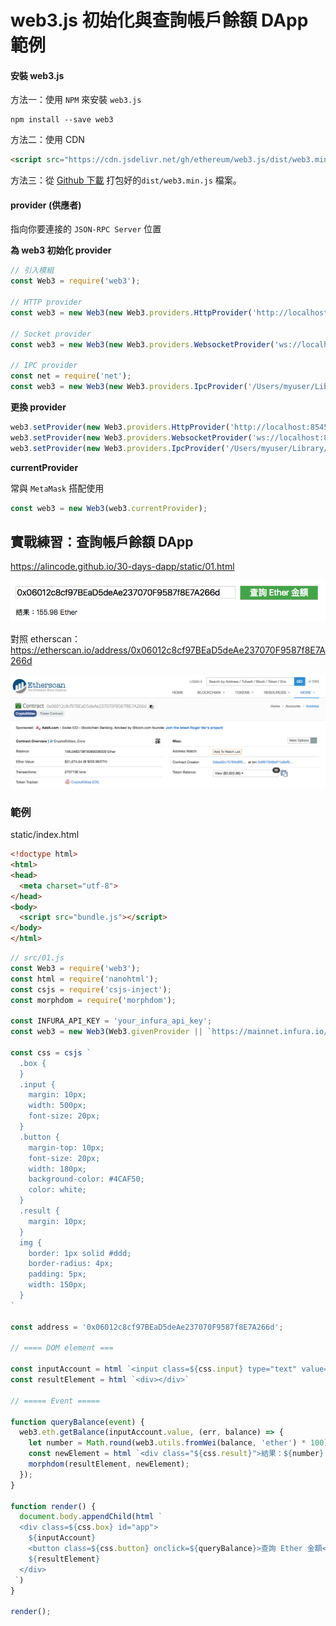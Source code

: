 # web3.js 初始化與查詢帳戶餘額 DApp 範例

#### 安裝 web3.js

方法一：使用 `NPM` 來安裝 `web3.js`

```
npm install --save web3
```

方法二：使用 CDN

```html
<script src="https://cdn.jsdelivr.net/gh/ethereum/web3.js/dist/web3.min.js"></script>
```

方法三：從 [Github 下載](https://github.com/ethereum/web3.js) 打包好的`dist/web3.min.js` 檔案。

#### provider (供應者)

指向你要連接的 `JSON-RPC Server` 位置

**為 web3 初始化 provider**

```js
// 引入模組
const Web3 = require('web3');

// HTTP provider
const web3 = new Web3(new Web3.providers.HttpProvider('http://localhost:8545'));

// Socket provider
const web3 = new Web3(new Web3.providers.WebsocketProvider('ws://localhost:8546'));

// IPC provider
const net = require('net');
const web3 = new Web3(new Web3.providers.IpcProvider('/Users/myuser/Library/Ethereum/geth.ipc', net));
```

**更換 provider**

```js
web3.setProvider(new Web3.providers.HttpProvider('http://localhost:8545'));
web3.setProvider(new Web3.providers.WebsocketProvider('ws://localhost:8546'));
web3.setProvider(new Web3.providers.IpcProvider('/Users/myuser/Library/Ethereum/geth.ipc', net));
```

**currentProvider**

常與 `MetaMask` 搭配使用

```js
const web3 = new Web3(web3.currentProvider);
```

## 實戰練習：查詢帳戶餘額 DApp

<https://alincode.github.io/30-days-dapp/static/01.html>

![](assets/04_demo.png)

對照 etherscan：<https://etherscan.io/address/0x06012c8cf97BEaD5deAe237070F9587f8E7A266d>

![](assets/04_etherscan.png)

### 範例

static/index.html

```html
<!doctype html>
<html>
<head>
  <meta charset="utf-8">
</head>
<body>
  <script src="bundle.js"></script>
</body>
</html>
```

```js
// src/01.js
const Web3 = require('web3');
const html = require('nanohtml');
const csjs = require('csjs-inject');
const morphdom = require('morphdom');

const INFURA_API_KEY = 'your_infura_api_key';
const web3 = new Web3(Web3.givenProvider || `https://mainnet.infura.io/v3/${INFURA_API_KEY}`);

const css = csjs `
  .box {
  }
  .input {
    margin: 10px;
    width: 500px;
    font-size: 20px;
  }
  .button {
    margin-top: 10px;
    font-size: 20px;
    width: 180px;
    background-color: #4CAF50;
    color: white;
  }
  .result {
    margin: 10px;
  }
  img {
    border: 1px solid #ddd;
    border-radius: 4px;
    padding: 5px;
    width: 150px;
  }
`

const address = '0x06012c8cf97BEaD5deAe237070F9587f8E7A266d';

// ==== DOM element ===

const inputAccount = html `<input class=${css.input} type="text" value=${address} placeholder="輸入你要查詢的帳戶"/>`;
const resultElement = html `<div></div>`

// ===== Event =====

function queryBalance(event) {
  web3.eth.getBalance(inputAccount.value, (err, balance) => {
    let number = Math.round(web3.utils.fromWei(balance, 'ether') * 100) / 100;
    const newElement = html `<div class="${css.result}">結果：${number} Ether</div>`
    morphdom(resultElement, newElement);
  });
}

function render() {
  document.body.appendChild(html `
  <div class=${css.box} id="app">
    ${inputAccount}
    <button class=${css.button} onclick=${queryBalance}>查詢 Ether 金額</button>
    ${resultElement}
  </div>
 `)
}

render();
```